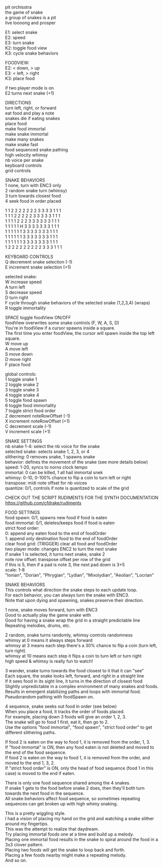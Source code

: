 pit orchisstra  
the game of snake  
a group of snakes is a pit  
live loooong and prosper  

E1: select snake  
E2: speed  
E3: turn snake  
K2: toggle food view  
K3: cycle snake behaviors  

FOODVIEW:  
E2: < down, > up  
E3: < left, > right  
K3: place food  

if two player mode is on  
E2 turns next snake (+1)  

DIRECTIONS  
turn left, right, or forward  
eat food and play a note  
snakes die if eating snakes  
place food  
make food immortal  
make snake immortal  
make many snakes  
make snake fast  
food sequenced snake pathing  
high velocity whimsy  
nb voice per snake  
keyboard controls  
grid controls  

SNAKE BEHAVIORS  
1 none, turn with ENC3 only  
2 random snake turn (whimsy)  
3 turn towards closest food  
4 seek food in order placed  

1 1 2 2 2 2 2 2 2 3 3 3 3 1 1 1  
1 1 1 2 2 2 2 2 3 3 3 3 3 1 1 1  
1 1 1 1 2 2 2 3 3 3 3 3 3 1 1 1  
1 1 1 1 1 H 3 3 3 3 3 3 3 1 1 1  
1 1 1 1 1 1 3 3 3 3 3 3 3 1 1 1  
1 1 1 1 1 1 3 3 3 3 3 3 3 1 1 1  
1 1 1 1 1 1 3 3 3 3 3 3 3 1 1 1  
1 2 2 2 2 2 2 2 2 2 3 3 3 1 1 1  


KEYBOARD CONTROLS  
Q   decrement snake selection (-1)  
E   increment snake selection (+1)  

selected snake:  
W   increase speed  
A   turn left  
S   decrease speed  
D   turn right  
F   cycle through snake behaviors of the selected snake (1,2,3,4) (wraps)  
R   toggle immortality  

SPACE   toggle foodView ON/OFF  
foodView overwrites some snake controls (F, W, A, S, D)  
You're in foodView if a cursor spawns inside a square.  
The first time you enter foodView, the cursor will spawn inside the top left square.  
W   move up  
A   move left  
S   move down  
D   move right  
F   place food  

global controls:  
1   toggle snake 1  
2   toggle snake 2  
3   toggle snake 3  
4   toggle snake 4  
5   toggle food spawn  
6   toggle food immortality  
7   toggle strict food order  
Z   decrement noteRowOffset (-1)  
X   increment noteRowOffset (+1)  
C   decrement scale (-1)  
V   increment scale (+1)  


SNAKE SETTINGS  
nb snake 1-4: select the nb voice for the snake  
selected snake: selects snake 1, 2, 3, or 4  
slithering: 0 removes snake, 1 spawns snake  
behavior: defines the movement of the snake (see more details below)  
speed: 1-20, syncs to norns clock tempo  
immortal: 0 can be killed, 1 all hail immortal snek  
whimsy: 0-10, 0-100% chance to flip a coin to turn left or right  
transpose: midi note offset for nb voices  
quantize: 0/1, controls if note is quantized to scale of the grid  

CHECK OUT THE SCRIPT RUDIMENTS FOR THE SYNTH DOCUMENTATION
https://github.com/cfdrake/rudiments

FOOD SETTINGS  
food spawn: 0/1, spawns new food if food is eaten  
food immortal: 0/1, deletes/keeps food if food is eaten  
strict food order:  
    0: append any eaten food to the end of foodOrder  
    1: append only destination food to the end of foodOrder  
clear food grid: (TRIGGER) clear all food and foodOrder  
two player mode: changes ENC2 to turn the next snake  
    if snake 1 is selected, it turns next snake, snake 2  
note row offset: transpose offset per row of the grid  
    if this is 5, then if a pad is note 3, the next pad down is 3+5  
scale: 1-8  
    "Ionian", "Dorian", "Phrygian", "Lydian", "Mixolydian", "Aeolian", "Locrian"  

SNAKE BEHAVIORS  
This controls what direction the snake steps to each update loop.  
For each behavior, you can always turn the snake with ENC3.  
Note that upon dying and spawning, snakes preserve their direction.  

1 none, snake moves forward, turn with ENC3  
    Good to actually play the game snake with  
    Good for having a snake wrap the grid in a straight predictable line  
    Repeating melodies, drums, etc.  

2 random, snake turns randomly, whimsy controls randomness  
    whimsy at 0 means it always steps forward  
    whimsy at 3 means each step there's a 30% chance to flip a coin (turn left, turn right)  
    whimsy at 10 means each step it flips a coin to turn left or turn right  
    high speed & whimsy is really fun to watch!  

3 wander, snake turns towards the food closest to it that it can "see"  
    Each square, the snake looks left, forward, and right in a straight line  
    If it sees food in its sight line, it turns in the direction of closest food  
    Slightly unpredictable in a complex environment of many snakes and foods.  
    Results in emergent stabilizing paths and loops with immortal food.  
    Pseudorandom pathing with foodSpawn on.  
    
4 sequence, snake seeks out food in order (see below)  
    When you place a food, it tracks the order of foods placed.  
    For example, placing down 3 foods will give an order 1, 2, 3.  
    The snake will go to food 1 first, eat it, then go to 2.  
    Use the options "food immortal", "food spawn", "strict food order" to get different slithering paths.  

If food 2 is eaten on the way to food 1, it is removed from the order, 1, 3.  
If "food immortal" is ON, then any food eaten is not deleted and moved to the end of the food sequence.  
If food 2 is eaten on the way to food 1, it is removed from the order, and moved to the end 1, 3, 2.  
If "strict food order" is ON, only the head of food sequence (food 1 in this case) is moved to the end if eaten.  

There is only one food sequence shared among the 4 snakes.  
If snake 1 gets to the food before snake 2 does, then they'll both turn towards the next food in the sequence.  
All snake behaviors affect food sequence, so sometimes repeating sequences can get broken up with high whimy snaking.  

This is a pretty wiggling style.  
I had a vision of placing my hand on the grid and watching a snake slither around my fingertips.  
This was the attempt to realize that daydream.  
Try placing immortal foods one at a time and build up a melody.  
Placing one immortal food results in the snake to spiral around the food in a 3x3 clover pattern.  
Placing two foods will get the snake to loop back and forth.  
Placing a few foods nearby might make a repeating melody.  
And so on.  
